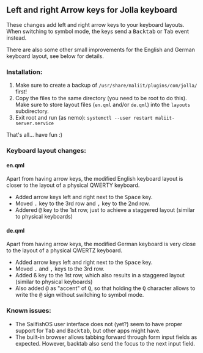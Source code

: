 ## Left and right Arrow keys for Jolla keyboard

These changes add left and right arrow keys to your keyboard layouts. When switching to symbol mode, the keys send a <kbd>Backtab</kbd> or <kbd>Tab</kbd> event instead.

There are also some other small improvements for the English and German keyboard layout, see below for details.

### Installation:
 
1. Make sure to create a backup of ```/usr/share/maliit/plugins/com/jolla/``` first!
2. Copy the files to the same directory (you need to be root to do this). Make sure to store layout files (```en.qml``` and/or ```de.qml```) into the ```layouts``` subdirectory.
3. Exit root and run (as nemo): ```systemctl --user restart maliit-server.service```

That's all... have fun :)

### Keyboard layout changes:

#### en.qml
Apart from having arrow keys, the modified English keyboard layout is closer to the layout of a physical QWERTY keyboard.
* Added arrow keys left and right next to the <kbd>Space</kbd> key.
* Moved <kbd>.</kbd> key to the 3rd row and <kbd>,</kbd> key to the 2nd row.
* Addered <kbd>@</kbd> key to the 1st row, just to achieve a staggered layout (similar to physical keyboards)

#### de.qml
Apart from having arrow keys, the modified German keyboard is very close to the layout of a physical QWERTZ keyboard.
* Added arrow keys left and right next to the <kbd>Space</kbd> key.
* Moved <kbd>.</kbd> and <kbd>,</kbd> keys to the 3rd row. 
* Added <kbd>ß</kbd> key to the 1st row, which also results in a staggered layout (similar to physical keyboards)
* Also added <kbd>@</kbd> as "accent" of <kbd>Q</kbd>, so that holding the <kbd>Q</kbd> character allows to write the <kbd>@</kbd> sign without switching to symbol mode.

### Known issues:
* The SailfishOS user interface does not (yet?) seem to have proper support for <kbd>Tab</kbd> and <kbd>Backtab</kbd>, but other apps might have.
* The built-in browser allows tabbing forward through form input fields as expected. However, backtab also send the focus to the next input field.
